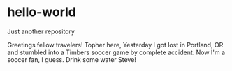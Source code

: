 # hello-world
Just another repository

Greetings fellow travelers!
Topher here,
Yesterday I got lost in Portland, OR and stumbled into a Timbers soccer game by complete accident.
Now I'm a soccer fan, I guess. Drink some water Steve!
